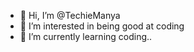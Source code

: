 - 👋 Hi, I’m @TechieManya
- 👀 I’m interested in being good at coding
- 🌱 I’m currently learning coding..

<!---
TechieManya/TechieManya is a ✨ special ✨ repository because its `README.md` (this file) appears on your GitHub profile.
You can click the Preview link to take a look at your changes.
--->
